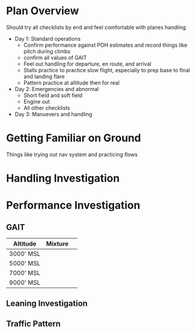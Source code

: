 # Plan Overview
Should try all checklists by end and feel comfortable with planes handling

* Day 1: Standard operations
	* Confirm performance against POH estimates and record things like pitch during climbs
	* confirm all values of GAIT
	* Feel out handling for departure, en route, and arrival 
	* Stalls practice to practice slow flight, especially to prep base to final and landing flare 
	* Pattern practice at altitude then for real 
* Day 2: Emergencies and abnormal
	* Short field and soft field 
	* Engine out
	* All other checklists
* Day 3: Manuevers and handling


# Getting Familiar on Ground
Things like trying out nav system and practicing flows 

# Handling Investigation


# Performance Investigation
## GAIT
| Altitude  | Mixture |     | 
| --------- | ------- | --- |
| 3000' MSL |         |     |
| 5000' MSL |         |     |
| 7000' MSL |         |     |
| 9000' MSL |         |     |

## Leaning Investigation

## Traffic Pattern
